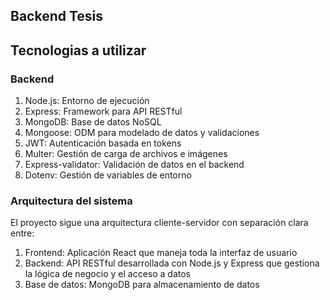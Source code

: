 ## Backend Tesis

## Tecnologias a utilizar

### Backend
1. Node.js: Entorno de ejecución
2. Express: Framework para API RESTful
3. MongoDB: Base de datos NoSQL
4. Mongoose: ODM para modelado de datos y validaciones
5. JWT: Autenticación basada en tokens
6. Multer: Gestión de carga de archivos e imágenes
7. Express-validator: Validación de datos en el backend
8. Dotenv: Gestión de variables de entorno

### Arquitectura del sistema

El proyecto sigue una arquitectura cliente-servidor con separación clara entre:

1. Frontend: Aplicación React que maneja toda la interfaz de usuario
2. Backend: API RESTful desarrollada con Node.js y Express que gestiona la lógica de negocio y el acceso a datos
3. Base de datos: MongoDB para almacenamiento de datos
